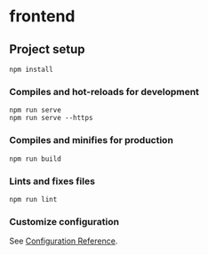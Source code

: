 # frontend

## Project setup
```
npm install
```

### Compiles and hot-reloads for development
```
npm run serve
npm run serve --https
```

### Compiles and minifies for production
```
npm run build
```

### Lints and fixes files
```
npm run lint
```

### Customize configuration
See [Configuration Reference](https://cli.vuejs.org/config/).
